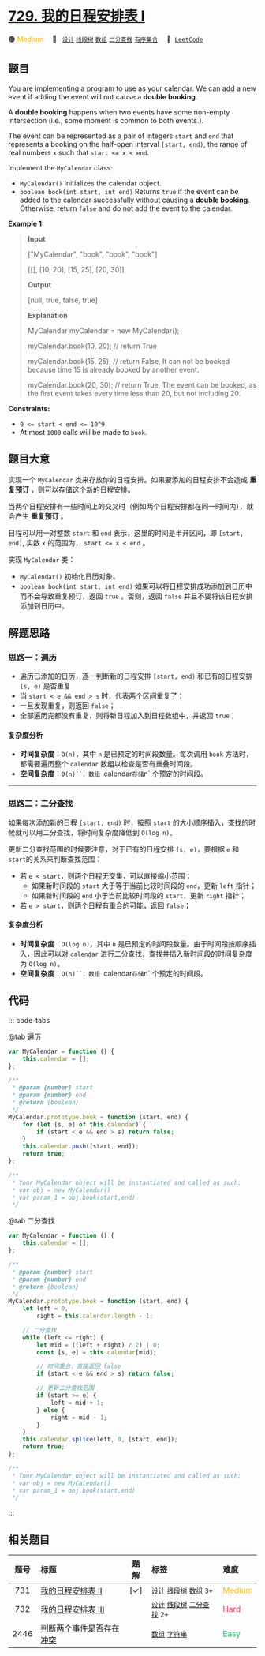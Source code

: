 # [729. 我的日程安排表 I](https://leetcode.com/problems/my-calendar-i)

🟠 <font color=#ffb800>Medium</font>&emsp; 🔖&ensp; [`设计`](/tag/design.md) [`线段树`](/tag/segment-tree.md) [`数组`](/tag/array.md) [`二分查找`](/tag/binary-search.md) [`有序集合`](/tag/ordered-set.md)&emsp; 🔗&ensp;[`LeetCode`](https://leetcode.com/problems/my-calendar-i)

## 题目

You are implementing a program to use as your calendar. We can add a new event
if adding the event will not cause a **double booking**.

A **double booking** happens when two events have some non-empty intersection
(i.e., some moment is common to both events.).

The event can be represented as a pair of integers `start` and `end` that
represents a booking on the half-open interval `[start, end)`, the range of
real numbers `x` such that `start <= x < end`.

Implement the `MyCalendar` class:

- `MyCalendar()` Initializes the calendar object.
- `boolean book(int start, int end)` Returns `true` if the event can be added to the calendar successfully without causing a **double booking**. Otherwise, return `false` and do not add the event to the calendar.

**Example 1:**

> **Input**
>
> ["MyCalendar", "book", "book", "book"]
>
> [[], [10, 20], [15, 25], [20, 30]]
>
> **Output**
>
> [null, true, false, true]
>
> **Explanation**
>
> MyCalendar myCalendar = new MyCalendar();
>
> myCalendar.book(10, 20); // return True
>
> myCalendar.book(15, 25); // return False, It can not be booked because time 15 is already booked by another event.
>
> myCalendar.book(20, 30); // return True, The event can be booked, as the first event takes every time less than 20, but not including 20.

**Constraints:**

- `0 <= start < end <= 10^9`
- At most `1000` calls will be made to `book`.

## 题目大意

实现一个 `MyCalendar` 类来存放你的日程安排。如果要添加的日程安排不会造成 **重复预订** ，则可以存储这个新的日程安排。

当两个日程安排有一些时间上的交叉时（例如两个日程安排都在同一时间内），就会产生 **重复预订** 。

日程可以用一对整数 `start` 和 `end` 表示，这里的时间是半开区间，即 `[start, end)`, 实数 `x` 的范围为， `start <= x < end` 。

实现 `MyCalendar` 类：

- `MyCalendar()` 初始化日历对象。
- `boolean book(int start, int end)` 如果可以将日程安排成功添加到日历中而不会导致重复预订，返回 `true` 。否则，返回 `false` 并且不要将该日程安排添加到日历中。

## 解题思路

### 思路一：遍历

- 遍历已添加的日历，逐一判断新的日程安排 `[start, end)` 和已有的日程安排 `[s, e)` 是否重复
- 当 `start < e && end > s` 时，代表两个区间重复了；
- 一旦发现重复，则返回 `false`；
- 全部遍历完都没有重复，则将新日程加入到日程数组中，并返回 `true`；

#### 复杂度分析

- **时间复杂度**：`O(n)`，其中 `n` 是已预定的时间段数量。每次调用 `book` 方法时，都需要遍历整个 `calendar` 数组以检查是否有重叠时间段。
- **空间复杂度**：` O(n)``，数组  `calendar`存储`n` 个预定的时间段。

---

### 思路二：二分查找

如果每次添加新的日程 `[start, end)` 时，按照 `start` 的大小顺序插入，查找的时候就可以用二分查找，将时间复杂度降低到 `O(log n)`。

更新二分查找范围的时候要注意，对于已有的日程安排 `[s, e)`，要根据 `e` 和 `start`的关系来判断查找范围：

- 若 `e < start`，则两个日程无交集，可以直接缩小范围；
  - 如果新时间段的 `start` 大于等于当前比较时间段的 `end`，更新 `left` 指针；
  - 如果新时间段的 `end` 小于当前比较时间段的 `start`，更新 `right` 指针；
- 若 `e > start`，则两个日程有重合的可能，返回 `false`；

#### 复杂度分析

- **时间复杂度**：`O(log n)`，其中 `n` 是已预定的时间段数量。由于时间段按顺序插入，因此可以对 `calendar` 进行二分查找，查找并插入新时间段的时间复杂度为 `O(log n)`。
- **空间复杂度**：` O(n)``，数组  `calendar`存储`n` 个预定的时间段。

## 代码

::: code-tabs

@tab 遍历

```javascript
var MyCalendar = function () {
	this.calendar = [];
};

/**
 * @param {number} start
 * @param {number} end
 * @return {boolean}
 */
MyCalendar.prototype.book = function (start, end) {
	for (let [s, e] of this.calendar) {
		if (start < e && end > s) return false;
	}
	this.calendar.push([start, end]);
	return true;
};

/**
 * Your MyCalendar object will be instantiated and called as such:
 * var obj = new MyCalendar()
 * var param_1 = obj.book(start,end)
 */
```

@tab 二分查找

```javascript
var MyCalendar = function () {
	this.calendar = [];
};

/**
 * @param {number} start
 * @param {number} end
 * @return {boolean}
 */
MyCalendar.prototype.book = function (start, end) {
	let left = 0,
		right = this.calendar.length - 1;

	// 二分查找
	while (left <= right) {
		let mid = ((left + right) / 2) | 0;
		const [s, e] = this.calendar[mid];

		// 时间重合，直接返回 false
		if (start < e && end > s) return false;

		// 更新二分查找范围
		if (start >= e) {
			left = mid + 1;
		} else {
			right = mid - 1;
		}
	}
	this.calendar.splice(left, 0, [start, end]);
	return true;
};

/**
 * Your MyCalendar object will be instantiated and called as such:
 * var obj = new MyCalendar()
 * var param_1 = obj.book(start,end)
 */
```

:::

## 相关题目

<!-- prettier-ignore -->
| 题号 | 标题 | 题解 | 标签 | 难度 |
| :------: | :------ | :------: | :------ | :------ |
| 731 | [我的日程安排表 II](https://leetcode.com/problems/my-calendar-ii) | [[✓]](/problem/0731.md) |  [`设计`](/tag/design.md) [`线段树`](/tag/segment-tree.md) [`数组`](/tag/array.md) `3+` | <font color=#ffb800>Medium</font> |
| 732 | [我的日程安排表 III](https://leetcode.com/problems/my-calendar-iii) |  |  [`设计`](/tag/design.md) [`线段树`](/tag/segment-tree.md) [`二分查找`](/tag/binary-search.md) `2+` | <font color=#ff334b>Hard</font> |
| 2446 | [判断两个事件是否存在冲突](https://leetcode.com/problems/determine-if-two-events-have-conflict) |  |  [`数组`](/tag/array.md) [`字符串`](/tag/string.md) | <font color=#15bd66>Easy</font> |